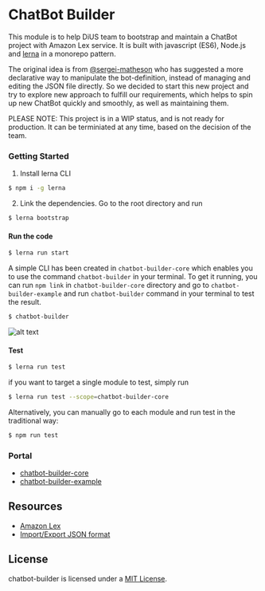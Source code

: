 # ChatBot Builder

This module is to help DiUS team to bootstrap and maintain a ChatBot project with Amazon Lex service. It is built with javascript (ES6), Node.js and [lerna](https://github.com/lerna/lerna) in a monorepo pattern.

The original idea is from [@sergei-matheson](https://github.com/sergei-matheson) who has suggested a more declarative way to manipulate the bot-definition, instead of managing and editing the JSON file directly. So we decided to start this new project and try to explore new approach to fulfill our requirements, which helps to spin up new ChatBot quickly and smoothly, as well as maintaining them.

PLEASE NOTE: This project is in a WIP status, and is not ready for production. It can be terminiated at any time, based on the decision of the team.

### Getting Started

1. Install lerna CLI 
```bash
$ npm i -g lerna
```
2. Link the dependencies. Go to the root directory and run
```bash
$ lerna bootstrap
```

#### Run the code

```bash
$ lerna run start
```

A simple CLI has been created in `chatbot-builder-core` which enables you to use the command `chatbot-builder` in your terminal. To get it running, you can run `npm link` in `chatbot-builder-core` directory and go to `chatbot-builder-example` and run `chatbot-builder` command in your terminal to test the result.

```bash
$ chatbot-builder
```

![alt text](https://s3-ap-southeast-2.amazonaws.com/mattyao-github-assets/chatbot-builder-cli.gif "chatbot-builder-cli")

#### Test

```bash
$ lerna run test
```

if you want to target a single module to test, simply run
```bash
$ lerna run test --scope=chatbot-builder-core
```

Alternatively, you can manually go to each module and run test in the traditional way:
```bash
$ npm run test
```

### Portal

- [chatbot-builder-core](https://github.com/DiUS/chatbot-builder/tree/monorepo-refactor/packages/chatbot-builder-core)
- [chatbot-builder-example](https://github.com/DiUS/chatbot-builder/tree/monorepo-refactor/packages/chatbot-builder-example)

## Resources

- [Amazon Lex](https://docs.aws.amazon.com/lex/latest/dg/what-is.html)
- [Import/Export JSON format](https://docs.aws.amazon.com/lex/latest/dg/import-export-format.html)

## License

chatbot-builder is licensed under a [MIT License](./LICENSE).

